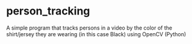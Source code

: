 # person_tracking
A simple program that tracks persons in a video by the color of the shirt/jersey they are wearing (in this case Black) using OpenCV (Python)
